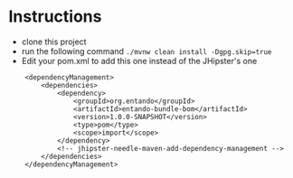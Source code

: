 # Instructions
- clone this project
- run the following command `./mvnw clean install -Dgpg.skip=true`
- Edit your pom.xml to add this one instead of the JHipster's one

```
    <dependencyManagement>
        <dependencies>
            <dependency>
                <groupId>org.entando</groupId>
                <artifactId>entando-bundle-bom</artifactId>
                <version>1.0.0-SNAPSHOT</version>
                <type>pom</type>
                <scope>import</scope>
            </dependency>
            <!-- jhipster-needle-maven-add-dependency-management -->
        </dependencies>
    </dependencyManagement>
```
